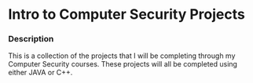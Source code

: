 # Intro to Computer Security Projects

### Description

This is a collection of the projects that I will be completing through my Computer Security courses. These projects will all be completed using either JAVA or C++.
